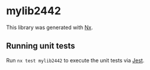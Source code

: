 # mylib2442

This library was generated with [Nx](https://nx.dev).

## Running unit tests

Run `nx test mylib2442` to execute the unit tests via [Jest](https://jestjs.io).
